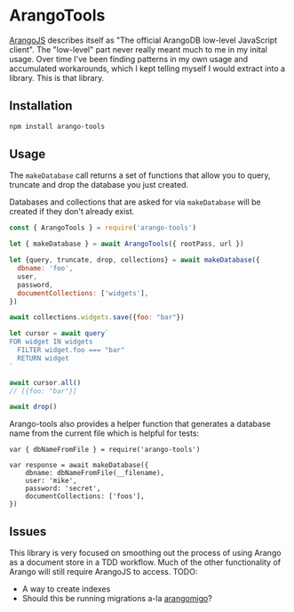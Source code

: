 # ArangoTools

[ArangoJS](https://github.com/arangodb/arangojs) describes itself as "The
official ArangoDB low-level JavaScript client". The "low-level" part never
really meant much to me in my inital usage.  Over time I've been finding
patterns in my own usage and accumulated workarounds, which I kept telling
myself I would extract into a library. This is that library.

## Installation

```sh
npm install arango-tools
```

## Usage

The `makeDatabase` call returns a set of functions that allow you to query,
truncate and drop the database you just created.

Databases and collections that are asked for via `makeDatabase` will be created
if they don't already exist.

```javascript
const { ArangoTools } = require('arango-tools')

let { makeDatabase } = await ArangoTools({ rootPass, url })

let {query, truncate, drop, collections} = await makeDatabase({
  dbname: 'foo',
  user,
  password,
  documentCollections: ['widgets'],
})

await collections.widgets.save({foo: "bar"})

let cursor = await query`
FOR widget IN widgets
  FILTER widget.foo === "bar"
  RETURN widget
`

await cursor.all()
// [{foo: "bar"}]

await drop()
```

Arango-tools also provides a helper function that generates a
database name from the current file which is helpful for tests:

```
var { dbNameFromFile } = require('arango-tools')

var response = await makeDatabase({
	dbname: dbNameFromFile(__filename),
	user: 'mike',
	password: 'secret',
	documentCollections: ['foos'],
})
```
## Issues

This library is very focused on smoothing out the process of using Arango as a
document store in a TDD workflow. Much of the other functionality of Arango
will still require ArangoJS to access. TODO:

* A way to create indexes
* Should this be running migrations a-la
  [arangomigo](https://github.com/deusdat/arangomigo)?
